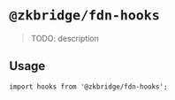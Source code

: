 # `@zkbridge/fdn-hooks`

> TODO: description

## Usage

```
import hooks from '@zkbridge/fdn-hooks';

```
